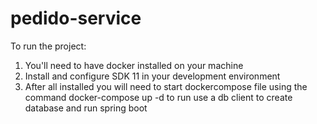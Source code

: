 # pedido-service

To run the project:

1. You'll need to have docker installed on your machine
2. Install and configure SDK 11 in your development environment
3. After all installed you will need to start dockercompose file using the command docker-compose up -d to run
use a db client to create database and run spring boot
